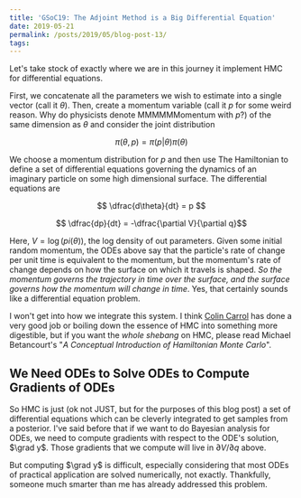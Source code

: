 ```yaml
---
title: 'GSoC19: The Adjoint Method is a Big Differential Equation'
date: 2019-05-21
permalink: /posts/2019/05/blog-post-13/
tags:
---
```


Let's take stock of exactly where we are in this journey it implement HMC for differential equations.

First, we concatenate all the parameters we wish to estimate into a single vector (call it $\theta$).  Then, create a momentum variable (call it $p$ for some weird reason.  Why do physicists denote MMMMMMomentum with $p$?) of the same dimension as $\theta$ and consider the joint distribution

$$\pi(\theta,p) = \pi(p|\theta)\pi(\theta)$$

We choose a momentum distribution for $p$ and then use The Hamiltonian to define a set of differential equations governing the dynamics of an imaginary particle on some high dimensional surface.  The differential equations are

$$ \dfrac{d\theta}{dt} = p $$

$$ \dfrac{dp}{dt} = -\dfrac{\partial V}{\partial q}$$

Here, $V = \log(pi(\theta))$, the log density of out parameters.  Given some initial random momentum, the ODEs above say that the particle's rate of change per unit time is equivalent to the momentum, but the momentum's rate of change depends on how the surface on which it travels is shaped. *So the momentum governs the trajectory in time over the surface, and the surface governs how the momentum will change in time*.  Yes, that certainly sounds like a differential equation problem.

I won't get into how we integrate this system.  I think [Colin Carrol](https://colindcarroll.com/) has done a very good job or boiling down the essence of HMC into something more digestible, but if you want the *whole shebang* on HMC, please read Michael Betancourt's "*A Conceptual Introduction of Hamiltonian Monte Carlo*".


## We Need ODEs to Solve ODEs to Compute Gradients of ODEs

So HMC is just (ok not JUST, but for the purposes of this blog post) a set of differential equations which can be cleverly integrated to get samples from a posterior.  I've said before that if we want to do Bayesian analysis for ODEs, we need to compute gradients with respect to the ODE's solution, $\grad y$.  Those gradients that we compute will live in $\partial V / \partial q$ above.

But computing $\grad y$ is difficult, especially considering that most ODEs of practical application are solved numerically, not exactly.  Thankfully, someone much smarter than me has already addressed this problem.
